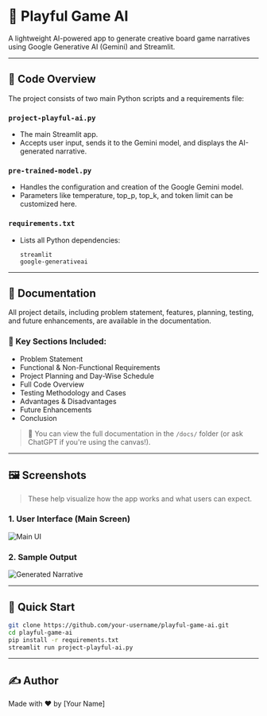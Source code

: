 # 🎲 Playful Game AI

A lightweight AI-powered app to generate creative board game narratives using Google Generative AI (Gemini) and Streamlit.

---

## 📁 Code Overview

The project consists of two main Python scripts and a requirements file:

### `project-playful-ai.py`
- The main Streamlit app.
- Accepts user input, sends it to the Gemini model, and displays the AI-generated narrative.

### `pre-trained-model.py`
- Handles the configuration and creation of the Google Gemini model.
- Parameters like temperature, top_p, top_k, and token limit can be customized here.

### `requirements.txt`
- Lists all Python dependencies:
  ```text
  streamlit
  google-generativeai
  ```

---

## 📄 Documentation

All project details, including problem statement, features, planning, testing, and future enhancements, are available in the documentation.

### 📘 Key Sections Included:
- Problem Statement
- Functional & Non-Functional Requirements
- Project Planning and Day-Wise Schedule
- Full Code Overview
- Testing Methodology and Cases
- Advantages & Disadvantages
- Future Enhancements
- Conclusion

> 📍 You can view the full documentation in the `/docs/` folder (or ask ChatGPT if you're using the canvas!).

---

## 🖼️ Screenshots

> These help visualize how the app works and what users can expect.

### 1. User Interface (Main Screen)
![Main UI](screenshots/app-ui.png)

### 2. Sample Output
![Generated Narrative](screenshots/sample-response.png)

---

## 🔗 Quick Start

```bash
git clone https://github.com/your-username/playful-game-ai.git
cd playful-game-ai
pip install -r requirements.txt
streamlit run project-playful-ai.py
```

---

## ✍️ Author

Made with ❤️ by [Your Name]

